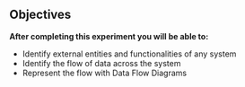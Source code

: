 ## Objectives

**After completing this experiment you will be able to:**

- Identify external entities and functionalities of any system
- Identify the flow of data across the system
- Represent the flow with Data Flow Diagrams